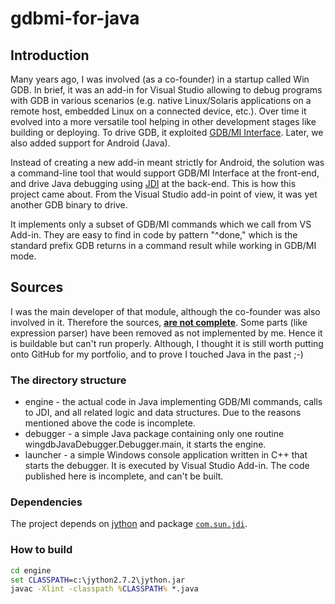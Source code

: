 # gdbmi-for-java

## Introduction

Many years ago, I was involved (as a co-founder) in a startup called Win GDB. In brief, it was an add-in for Visual Studio allowing to debug programs with GDB in various scenarios (e.g. native Linux/Solaris applications on a remote host, embedded Linux on a connected device, etc.). Over time it evolved into a more versatile tool helping in other development stages like building or deploying. To drive GDB, it exploited [GDB/MI Interface](https://sourceware.org/gdb/onlinedocs/gdb/GDB_002fMI.html). Later, we also added support for Android (Java).

Instead of creating a new add-in meant strictly for Android, the solution was a command-line tool that would support GDB/MI Interface at the front-end, and drive Java debugging using [JDI](https://docs.oracle.com/javase/7/docs/jdk/api/jpda/jdi/) at the back-end. This is how this project came about. From the Visual Studio add-in point of view, it was yet another GDB binary to drive.

It implements only a subset of GDB/MI commands which we call from VS Add-in. They are easy to find in code by pattern "^done," which is the standard prefix GDB returns in a command result while working in GDB/MI mode.

## Sources

I was the main developer of that module, although the co-founder was also involved in it. Therefore the sources, <u>**are not complete**</u>. Some parts (like expression parser) have been removed as not implemented by me. Hence it is buildable but can't run properly. Although, I thought it is still worth putting onto GitHub for my portfolio, and to prove I touched Java in the past ;-)

### The directory structure

* engine - the actual code in Java implementing GDB/MI commands, calls to JDI, and all related logic and data structures. Due to the reasons mentioned above the code is incomplete.
* debugger - a simple Java package containing only one routine wingdbJavaDebugger.Debugger.main, it starts the engine.
* launcher - a simple Windows console application written in C++ that starts the debugger. It is executed by Visual Studio Add-in. The code published here is incomplete, and can't be built.

### Dependencies

The project depends on [jython](https://www.jython.org/) and package [`com.sun.jdi`](https://docs.oracle.com/javase/7/docs/jdk/api/jpda/jdi/com/sun/jdi/package-summary.html).

### How to build

```bat
cd engine
set CLASSPATH=c:\jython2.7.2\jython.jar
javac -Xlint -classpath %CLASSPATH% *.java
```
